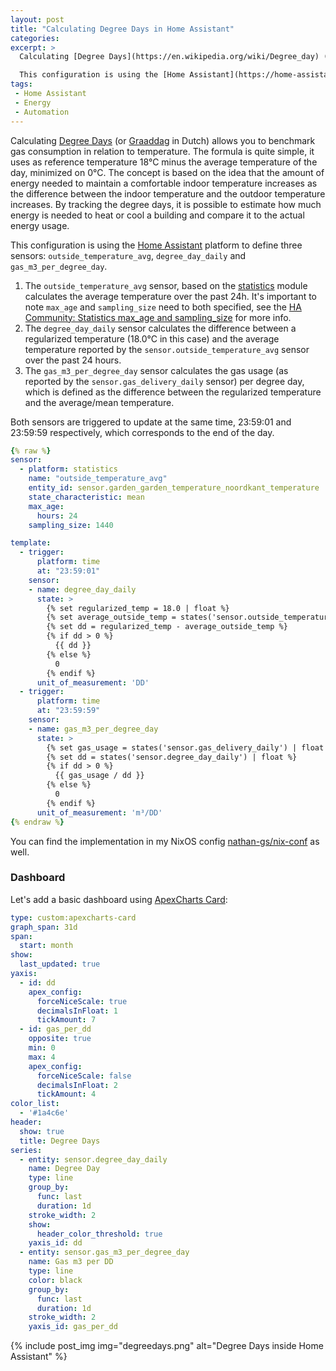 ```yaml
---
layout: post
title: "Calculating Degree Days in Home Assistant"
categories: 
excerpt: >
  Calculating [Degree Days](https://en.wikipedia.org/wiki/Degree_day) (or [Graaddag](https://nl.wikipedia.org/wiki/Graaddag) in Dutch) allows you to benchmark gas consumption in relation to temperature. The formula is quite simple, it uses as reference temperature 18°C minus the average temperature of the day, minimized on 0°C. The concept is based on the idea that the amount of energy needed to maintain a comfortable indoor temperature increases as the difference between the indoor temperature and the outdoor temperature increases. By tracking the degree days, it is possible to estimate how much energy is needed to heat or cool a building and compare it to the actual energy usage.<br /><br />

  This configuration is using the [Home Assistant](https://home-assistant.io) platform to define two sensors: `degree_day_daily` and `gas_m3_per_degree_day`. The `degree_day_daily` sensor calculates the difference between a regularized temperature (18.0°C in this case) and the average temperature reported by the `sensor.garden_garden_temperature_noordkant_temperature` sensor over the past 24 hours. The `gas_m3_per_degree_day` sensor calculates the gas usage (as reported by the `sensor.gas_delivery_daily` sensor) per degree day, which is defined as the difference between the regularized temperature and the average temperature.
tags:
 - Home Assistant
 - Energy
 - Automation
---
```




Calculating [Degree Days](https://en.wikipedia.org/wiki/Degree_day) (or [Graaddag](https://nl.wikipedia.org/wiki/Graaddag) in Dutch) allows you to benchmark gas consumption in relation to temperature. The formula is quite simple, it uses as reference temperature 18°C minus the average temperature of the day, minimized on 0°C. The concept is based on the idea that the amount of energy needed to maintain a comfortable indoor temperature increases as the difference between the indoor temperature and the outdoor temperature increases. By tracking the degree days, it is possible to estimate how much energy is needed to heat or cool a building and compare it to the actual energy usage.

This configuration is using the [Home Assistant](https://home-assistant.io) platform to define three sensors: `outside_temperature_avg`, `degree_day_daily` and `gas_m3_per_degree_day`. 

1.  The `outside_temperature_avg` sensor, based on the [statistics](https://www.home-assistant.io/integrations/statistics) module calculates the average temperature over the past 24h. 
    It's important to note `max_age` and `sampling_size` need to both specified, see the [HA Community: Statistics max_age and sampling_size](https://community.home-assistant.io/t/statistics-max-age-and-sampling-size/424166) for more info.
2.  The `degree_day_daily` sensor calculates the difference between a regularized temperature (18.0°C in this case) and the average temperature reported by the `sensor.outside_temperature_avg` sensor over the past 24 hours. 
3.  The `gas_m3_per_degree_day` sensor calculates the gas usage (as reported by the `sensor.gas_delivery_daily` sensor) per degree day, which is defined as the difference between the regularized temperature and the average/mean temperature.

Both sensors are triggered to update at the same time, 23:59:01 and 23:59:59 respectively, which corresponds to the end of the day. 

```yaml
{% raw %}
sensor:
  - platform: statistics
    name: "outside_temperature_avg"
    entity_id: sensor.garden_garden_temperature_noordkant_temperature
    state_characteristic: mean
    max_age:
      hours: 24
    sampling_size: 1440

template:
  - trigger:
      platform: time
      at: "23:59:01"
    sensor:
    - name: degree_day_daily
      state: >
        {% set regularized_temp = 18.0 | float %}
        {% set average_outside_temp = states('sensor.outside_temperature_avg') | float %}
        {% set dd = regularized_temp - average_outside_temp %}
        {% if dd > 0 %}
          {{ dd }}
        {% else %}
          0
        {% endif %}      
      unit_of_measurement: 'DD'
  - trigger:
      platform: time
      at: "23:59:59"
    sensor:
    - name: gas_m3_per_degree_day
      state: >
        {% set gas_usage = states('sensor.gas_delivery_daily') | float %}
        {% set dd = states('sensor.degree_day_daily') | float %}
        {% if dd > 0 %}
          {{ gas_usage / dd }}
        {% else %}
          0
        {% endif %}      
      unit_of_measurement: 'm³/DD'
{% endraw %}
```

You can find the implementation in my NixOS config [nathan-gs/nix-conf](https://github.com/nathan-gs/nix-conf/blob/main/smarthome/energy.nix#L379-L436) as well.

### Dashboard

Let's add a basic dashboard using [ApexCharts Card](https://github.com/RomRider/apexcharts-card): 
```yaml
type: custom:apexcharts-card
graph_span: 31d
span:
  start: month
show:
  last_updated: true
yaxis:
  - id: dd
    apex_config:
      forceNiceScale: true
      decimalsInFloat: 1
      tickAmount: 7
  - id: gas_per_dd
    opposite: true
    min: 0
    max: 4
    apex_config:
      forceNiceScale: false
      decimalsInFloat: 2
      tickAmount: 4
color_list:
  - '#1a4c6e'
header:
  show: true
  title: Degree Days
series:
  - entity: sensor.degree_day_daily
    name: Degree Day
    type: line
    group_by:
      func: last
      duration: 1d
    stroke_width: 2
    show:
      header_color_threshold: true
    yaxis_id: dd
  - entity: sensor.gas_m3_per_degree_day
    name: Gas m3 per DD
    type: line
    color: black
    group_by:
      func: last
      duration: 1d
    stroke_width: 2
    yaxis_id: gas_per_dd

```

{% include post_img img="degreedays.png" alt="Degree Days inside Home Assistant" %}
